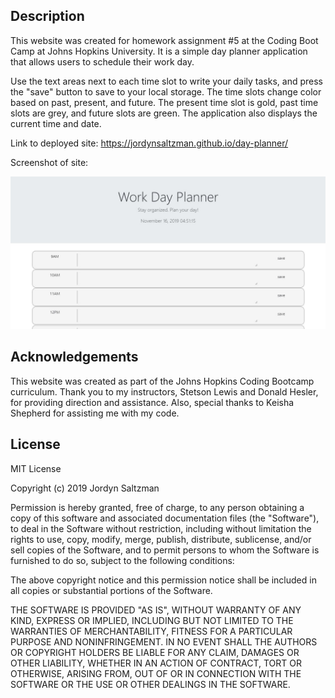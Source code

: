 ## Description
This website was created for homework assignment #5 at the Coding Boot Camp at Johns Hopkins University. It is a simple day planner application that allows users to schedule their work day.

Use the text areas next to each time slot to write your daily tasks, and press the "save" button to save to your local storage. The time slots change color based on past, present, and future. The present time slot is gold, past time slots are grey, and future slots are green. The application also displays the current time and date. 

Link to deployed site: 
https://jordynsaltzman.github.io/day-planner/

Screenshot of site:

![Screenshot of Site](assets/images/screenshot.JPG "Screenshot")



## Acknowledgements

This website was created as part of the Johns Hopkins Coding Bootcamp curriculum. Thank you to my instructors, Stetson Lewis and Donald Hesler, for providing direction and assistance. Also, special thanks to Keisha Shepherd for assisting me with my code. 


## License 

MIT License

Copyright (c) 2019 Jordyn Saltzman

Permission is hereby granted, free of charge, to any person obtaining a copy
of this software and associated documentation files (the "Software"), to deal
in the Software without restriction, including without limitation the rights
to use, copy, modify, merge, publish, distribute, sublicense, and/or sell
copies of the Software, and to permit persons to whom the Software is
furnished to do so, subject to the following conditions:

The above copyright notice and this permission notice shall be included in all
copies or substantial portions of the Software.

THE SOFTWARE IS PROVIDED "AS IS", WITHOUT WARRANTY OF ANY KIND, EXPRESS OR
IMPLIED, INCLUDING BUT NOT LIMITED TO THE WARRANTIES OF MERCHANTABILITY,
FITNESS FOR A PARTICULAR PURPOSE AND NONINFRINGEMENT. IN NO EVENT SHALL THE
AUTHORS OR COPYRIGHT HOLDERS BE LIABLE FOR ANY CLAIM, DAMAGES OR OTHER
LIABILITY, WHETHER IN AN ACTION OF CONTRACT, TORT OR OTHERWISE, ARISING FROM,
OUT OF OR IN CONNECTION WITH THE SOFTWARE OR THE USE OR OTHER DEALINGS IN THE
SOFTWARE.

